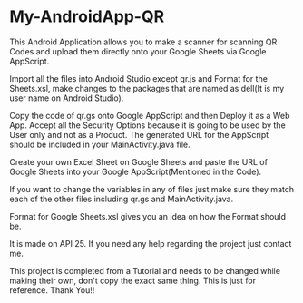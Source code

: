 # My-AndroidApp-QR
This Android Application allows you to make a scanner for scanning QR Codes and upload them directly onto your Google Sheets via Google AppScript.

Import all the files into Android Studio except qr.js and Format for the Sheets.xsl, make changes to the packages that are named as dell(It is my user name on Android Studio).

Copy the code of qr.gs onto Google AppScript and then Deploy it as a Web App. Accept all the Security Options because it is going to be used by the User only and not as a Product. The generated URL for the AppScript should be included in your MainActivity.java file. 

Create your own Excel Sheet on Google Sheets and paste the URL of Google Sheets into your Google AppScript(Mentioned in the Code).

If you want to change the variables in any of files just make sure they match each of the other files including qr.gs and MainActivity.java.

Format for Google Sheets.xsl gives you an idea on how the Format should be.

It is made on API 25. If you need any help regarding the project just contact me.

This project is completed from a Tutorial and needs to be changed while making their own, don't copy the exact same thing. This is just for reference. Thank You!!
